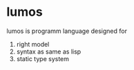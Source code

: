 # lumos

lumos is programm language designed for 

1. right model
2. syntax as same as lisp
3. static type system
